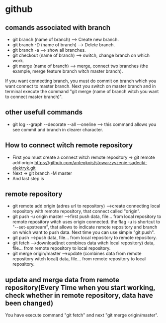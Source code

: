 # github

## comands associated with branch
- git branch (name of branch)                       --> Create new branch.
- git branch -D (name of branch)                    --> Delete branch.
- git branch -a                                     --> show all branches.
- git checkout (name of branch)                     --> switch, change branch on which work.
- git merge (name of branch)                        --> merge, connect two branches (the example, merge feature branch witch master branch).

If you want connecting branch, you must do commit on branch which you want connect to master branch. Next you switch on master branch and in terminal execute the command "git merge (name of branch witch you want to connect master branch)".

## other usefull commands
- git log --graph --decorate --all --oneline        --> this command allows you see commit and branch in clearer character.


## How to connect witch remote repository
- First you must create a connect witch remote repository     -> git remote add origin https://github.com/anteqkois/stowarzyszenie-sadecki-elektryk.git
- Next                                                        -> git branch -M master
- And last step is 

## remote repository
- git remote add origin (adres url to repository)    -->create connecting local repository with remote repository, that connect called "origin".
- git push -u origin master                          -->first push data, file... from local repository to remote repository witch uses origin connected. the flag -u is shortcut to "--set-upstream", that allows to indicate remote repository and branch on which want to push data. Next time you can use simple "git push".
- git push                                          -->push data, file... from local repository to remote repository.
- git fetch                                         -->download(not combines data witch local repository) data, file... from remote repository to local repository.
- git merge origin/master                           -->update (combines data from remote repository witch local) data, file... from remote repository to local repository.

## update and merge data from remote repository(Every Time when you start working, check whether in remote repository, data have been changed)
You have execute command "git fetch" and next "git merge origin/master".

